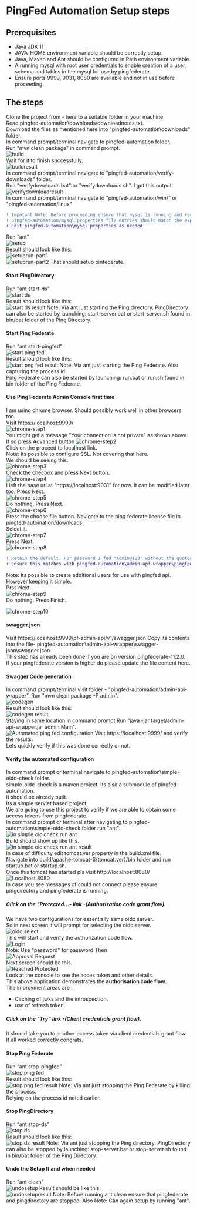 # PingFed Automation Setup steps
## Prerequisites 
- Java JDK 11
- JAVA_HOME environment variable should be correctly setup.
- Java, Maven and Ant should be configured in Path environment variable.
- A running mysql with root user credentials to enable creation of a user,  schema and tables in the mysql for use by pingfederate.
- Ensure ports 9999, 9031, 8080 are available and not in use before proceeding.  

## The steps
Clone the project from - here to a suitable folder in your machine.  
Read pingfed-automation\downloads\downloadnotes.txt.   
Download the files as mentioned here into "pingfed-automation\downloads" folder.  
In command prompt/terminal navigate to pingfed-automation folder.  
Run “mvn clean package” in command prompt.  
![build](images/build.png)  
Wait for it to finish successfully.  
![buildresult](images/buildresult.png)   
In command prompt/terminal navigate to "pingfed-automation/verify-downloads" folder.  
Run "verifydownloads.bat" or "verifydownloads.sh".
I got this output.
![verifydownloadresult](images/verifydownloads.png)  
In command prompt/terminal navigate to 
"pingfed-automation/win/" or "pingfed-automation/linux"  

```diff
! Impotant Note: Before proceeding ensure that mysql is running and reachable.  
! pingfed-automation/mysql.properties file entries should match the expectations.  
+ Edit pingfed-automation\mysql.properties as needed.  
```
  

Run “ant”  
![setup](images/setup.png)  
Result should look like this:  
![setuprun-part1](images/setuprun-part1.png)   
![setuprun-part2](images/setuprun-part2.png) 
That should setup pinfederate.
#### Start PingDirectory
Run “ant start-ds”  
![start ds](images/start_ds.png)   
Result should look like this:  
![start ds result](images/start_ds_result.png) 
Note: Via ant just starting the Ping directory. 
PingDirectory can also be started by launching: start-server.bat or start-server.sh found in bin/bat folder of the Ping Directory.
#### Start Ping Federate
Run “ant start-pingfed”  
![start ping fed](images/start_pingfed.png)   
Result should look like this:  
![start png fed result](images/start_pingfed_result.png) 
Note: Via ant just starting the Ping Federate. Also capturing the process id.  
Ping Federate can also be started by launching: run.bat or run.sh found in bin folder of the Ping Federate.  
#### Use Ping Federate Admin Console first time
I am using chrome browser. Should possibly work well in other browsers too.  
Visit https://localhost:9999/  
![chrome-step1](images/chrome-step1.png)  
You might get a message "Your connection is not private" as shown above.
If so press Advanced button
![chrome-step2](images/chrome-step2.png)  
Click on the proceed to localhost link.  
Note: Its possible to configure SSL. Not covering that here.  
We should be seeing this.  
![chrome-step3](images/chrome-step3.png)  
Check the checbox and press Next button.  
![chrome-step4](images/chrome-step4.png)  
I left the base url at "https://localhost:9031" for now. It can be modified later too. Press Next.  
![chrome-step5](images/chrome-step5.png)   
Do nothing. Press Next.   
![chrome-step6](images/chrome-step6.png)  
Press the choose file button. Navigate to the ping federate license file in pingfed-automation/downloads.  
Select it.  
![chrome-step7](images/chrome-step7.png)  
Press Next.  
![chrome-step8](images/chrome-step8.png)   

```diff
! Retain the default. For password I fed "Admin@123" without the quotes.  
+ Ensure this matches with pingfed-automation\admin-api-wrapper\pingfed.api.properties file contents.  
```

Note: Its possible to create additional users for use with pingfed  api.
However keeping it simple.  
Prss Next.  
![chrome-step9](images/chrome-step9.png)   
Do nothing. Press Finish.   

![chrome-step10](images/chrome-step10.png)   
#### swagger.json
Visit  https://localhost:9999/pf-admin-api/v1/swagger.json
Copy its contents into the file- pingfed-automation\admin-api-wrapper\swagger-json\swagger.json.   
This step has already been done if you are on version pingfederate-11.2.0.  
If your pingfederate version is higher do please update the file content here.  
#### Swagger Code generation
In command prompt/terminal visit folder - "pingfed-automation/admin-api-wrapper".
Run "mvn clean package -P admin".    
![codegen](images/codegen.png)  
Result should look like this:   
![codegen result](images/codegen-result.png)  
Staying in same location in command prompt Run "java -jar target/admin-api-wrapper.jar admin.Main".  
![Automated ping fed configuration](images/automated_pingfed_config.png)
Visit https://localhost:9999/ and verify the results.  
Lets quickly verify if this was done correctly or not.  
#### Verify the automated configuration
In command prompt or terminal navigate to pingfed-automation\simple-oidc-check folder.  
simple-oidc-check is a maven project. Its also a submodule of pingfed-automation.  
It should be already built.  
Its a simple servlet based project.  
We are going to use this project to verify if we are able to obtain some access tokens from pingfederate.  
In command prompt or terminal after navigating to pingfed-automation\simple-oidc-check folder run "ant".
![in simple oic check run ant](images/simple_oidc_check.png)   
Build should show up like this.  
![in simple oic check run ant result](images/simple_oidc_check_ant_res.png)  
In case of difficulty edit tomcat.ver property in the build.xml file.  
Navigate into build/apache-tomcat-${tomcat.ver}/bin folder and run startup.bat or startup.sh.  
Once this tomcat has started pls visit http://localhost:8080/   
![Localhost 8080](images/localhost_8080.png)   
In case you see messages of could not connect please ensure pingdirectory and pingfederate is running.    
##### Click on the "Protected...- link -(Authorization code grant flow).   
We have two configurations for essentially same oidc server.  
So in next screen it will prompt for selecting the oidc server.    
![oidc select](images/oidcselect.png)  
This will start and verify the authorization code flow.  
![Login](images/authorization_code1.png)  
Note: Use "password" for password
Then  
![Approval Request](images/authorization_code2.png)   
Next screen should be this.  
![Reached Protected](images/protected.png)   
Look at the console to see the acces token and other details.  
This above application demonstrates the **authorisation code flow**.  
The improvment areas are :  
- Caching of jwks and the introspection.  
- use of refresh token.  

##### Click on the "Try" link -(Client credentials grant flow).  
It should take you to another access token via client credentials grant flow.  
If all worked correctly congrats.

#### Stop Ping Federate
Run “ant stop-pingfed”  
![stop ping fed](images/stop_pingfed.png)   
Result should look like this:  
![stop png fed result](images/stop_pingfed_result.png) 
Note: Via ant just stopping the Ping Federate by killing the process.  
Relying on the process id noted earlier.

#### Stop PingDirectory
Run “ant stop-ds”  
![stop ds](images/stop_ds.png)   
Result should look like this:  
![stop ds result](images/stop_ds_result.png) 
Note: Via ant just stopping the Ping directory. 
PingDirectory can also be stopped by launching: stop-server.bat or stop-server.sh found in bin/bat folder of the Ping Directory.


#### Undo the Setup If and when needed
Run “ant clean”  
![undosetup](images/undosetup.png) 
Result should be like this.  
![undosetupresult](images/undosetupresult.png) 
Note: Before running ant clean ensure that pingfederate and pingdirectory are stopped.
Also Note: Can again setup by running "ant".

